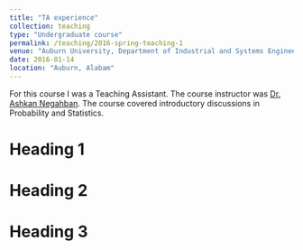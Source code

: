 ```yaml
---
title: "TA experience"
collection: teaching
type: "Undergraduate course"
permalink: /teaching/2016-spring-teaching-1
venue: "Auburn University, Department of Industrial and Systems Engineering"
date: 2016-01-14
location: "Auburn, Alabam"
---
```


For this course I was a Teaching Assistant. The course instructor was [Dr. Ashkan Negahban](https://greatvalley.psu.edu/person/ashkan-negahban). The course covered introductory discussions in Probability and Statistics. 

Heading 1
======

Heading 2
======

Heading 3
======
